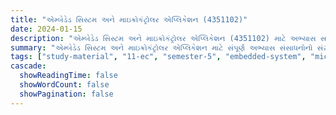 ```yaml
---
title: "એમ્બેડેડ સિસ્ટમ અને માઇક્રોકંટ્રોલર એપ્લિકેશન (4351102)"
date: 2024-01-15
description: "એમ્બેડેડ સિસ્ટમ અને માઇક્રોકંટ્રોલર એપ્લિકેશન (4351102) માટે અભ્યાસ સામગ્રી, પ્રશ્નપત્રો અને ઉકેલો - ઇલેક્ટ્રોનિક્સ અને કમ્યુનિકેશન એન્જિનિયરિંગ, સેમેસ્ટર 5"
summary: "એમ્બેડેડ સિસ્ટમ અને માઇક્રોકંટ્રોલર એપ્લિકેશન માટે સંપૂર્ણ અભ્યાસ સંસાધનોનો સંગ્રહ જેમાં સિલેબસ, 2023-2025ના પ્રશ્નપત્રો અને વિગતવાર ઉકેલોનો સમાવેશ થાય છે"
tags: ["study-material", "11-ec", "semester-5", "embedded-system", "microcontroller", "4351102"]
cascade:
  showReadingTime: false
  showWordCount: false
  showPagination: false
---
```

